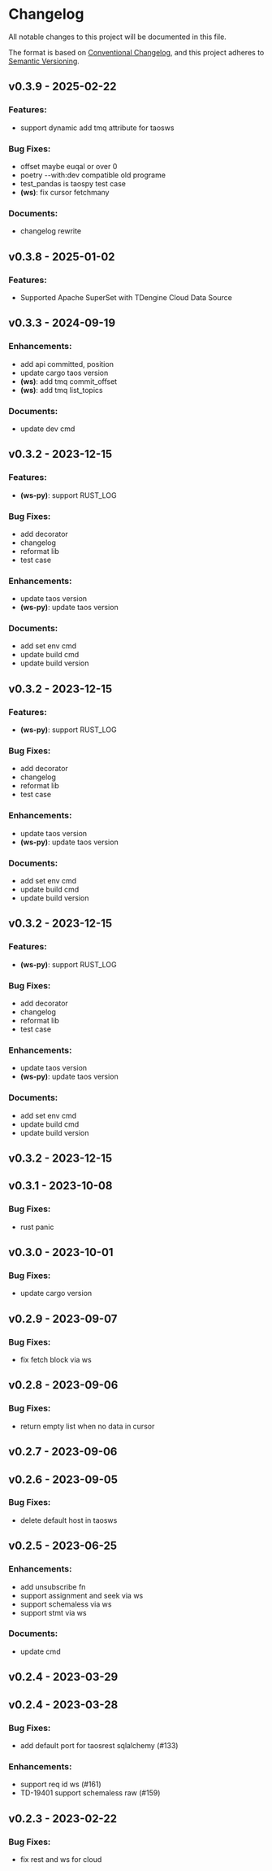 # Changelog

All notable changes to this project will be documented in this file.

The format is based on [Conventional Changelog](https://www.conventionalcommits.org/en/v1.0.0/),
and this project adheres to [Semantic Versioning](https://semver.org/spec/v2.0.0.html).


## v0.3.9 - 2025-02-22

### Features:

- support dynamic add tmq attribute for taosws

### Bug Fixes:

-  offset maybe euqal or over 0
-  poetry --with:dev compatible old programe
-  test_pandas is taospy test case
- **(ws)**:  fix cursor fetchmany

### Documents:

-  changelog rewrite

## v0.3.8 - 2025-01-02

### Features:

-  Supported Apache SuperSet with TDengine Cloud Data Source


## v0.3.3 - 2024-09-19

### Enhancements:

- add api committed, position
- update  cargo taos version
- **(ws)**: add tmq commit_offset
- **(ws)**: add tmq list_topics

### Documents:

- update dev cmd

## v0.3.2 - 2023-12-15

### Features:

- **(ws-py)**:  support RUST_LOG

### Bug Fixes:

-  add decorator
-  changelog
-  reformat lib
-  test case

### Enhancements:

-  update taos version
- **(ws-py)**:  update taos version

### Documents:

-  add set env cmd
-  update build cmd
-  update build version

## v0.3.2 - 2023-12-15

### Features:

- **(ws-py)**:  support RUST_LOG

### Bug Fixes:

-  add decorator
-  changelog
-  reformat lib
-  test case

### Enhancements:

-  update taos version
- **(ws-py)**:  update taos version

### Documents:

-  add set env cmd
-  update build cmd
-  update build version

## v0.3.2 - 2023-12-15

### Features:

- **(ws-py)**:  support RUST_LOG

### Bug Fixes:

-  add decorator
-  changelog
-  reformat lib
-  test case

### Enhancements:

-  update taos version
- **(ws-py)**:  update taos version

### Documents:

-  add set env cmd
-  update build cmd
-  update build version

## v0.3.2 - 2023-12-15

## v0.3.1 - 2023-10-08

### Bug Fixes:

- rust panic

## v0.3.0 - 2023-10-01

### Bug Fixes:

- update cargo version

## v0.2.9 - 2023-09-07

### Bug Fixes:

- fix fetch block via ws

## v0.2.8 - 2023-09-06

### Bug Fixes:

- return empty list when no data in cursor

## v0.2.7 - 2023-09-06

## v0.2.6 - 2023-09-05

### Bug Fixes:

- delete default host in taosws

## v0.2.5 - 2023-06-25

### Enhancements:

- add unsubscribe fn
- support assignment and seek via ws
- support schemaless via ws
- support stmt via ws

### Documents:

- update cmd

## v0.2.4 - 2023-03-29

## v0.2.4 - 2023-03-28

### Bug Fixes:

- add default port for taosrest sqlalchemy (#133)

### Enhancements:

- support req id ws (#161)
- TD-19401 support schemaless raw (#159)

## v0.2.3 - 2023-02-22

### Bug Fixes:

- fix rest and ws for cloud


